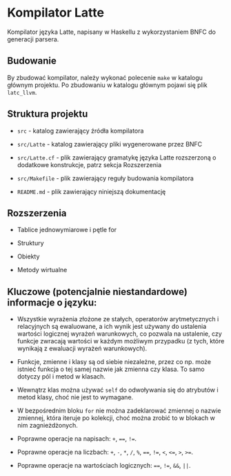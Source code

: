 # Kompilator Latte

Kompilator języka Latte, napisany w Haskellu z wykorzystaniem BNFC do generacji parsera.

## Budowanie

By zbudować kompilator, należy wykonać polecenie `make` w katalogu głównym projektu. Po zbudowaniu w katalogu głównym pojawi się plik `latc_llvm`.

## Struktura projektu

- `src` - katalog zawierający źródła kompilatora

- `src/Latte` - katalog zawierający pliki wygenerowane przez BNFC

- `src/Latte.cf` - plik zawierający gramatykę języka Latte rozszerzoną o dodatkowe konstrukcje, patrz sekcja Rozszerzenia

- `src/Makefile` - plik zawierający reguły budowania kompilatora

- `README.md` - plik zawierający niniejszą dokumentację


## Rozszerzenia

- Tablice jednowymiarowe i pętle for

- Struktury

- Obiekty

- Metody wirtualne

## Kluczowe (potencjalnie niestandardowe) informacje o języku:


- Wszystkie wyrażenia złożone ze stałych, operatorów arytmetycznych i relacyjnych są ewaluowane, a ich wynik jest używany do ustalenia wartości logicznej wyrażeń warunkowych, co pozwala na ustalenie, czy funkcje zwracają wartości w każdym możliwym przypadku (z tych, które wynikają z ewaluacji wyrażeń warunkowych).

- Funkcje, zmienne i klasy są od siebie niezależne, przez co np. może istnieć funkcja o tej samej nazwie jak zmienna czy klasa. To samo dotyczy pól i metod w klasach.

- Wewnątrz klas można używać `self` do odwoływania się do atrybutów i metod klasy, choć nie jest to wymagane.

- W bezpośrednim bloku `for` nie można zadeklarować zmiennej o nazwie zmiennej, która iteruje po kolekcji, choć można zrobić to w blokach w nim zagnieżdżonych.

- Poprawne operacje na napisach: `+`, `==`, `!=`.

- Poprawne operacje na liczbach: `+`, `-`, `*`, `/`, `%`, `==`, `!=`, `<`, `<=`, `>`, `>=`.

- Poprawne operacje na wartościach logicznych: `==`, `!=`, `&&`, `||`.
